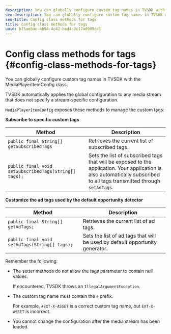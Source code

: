 ```yaml
---
description: You can globally configure custom tag names in TVSDK with the MediaPlayerItemConfig class.
seo-description: You can globally configure custom tag names in TVSDK with the MediaPlayerItemConfig class.
seo-title: Config class methods for tags
title: Config class methods for tags
uuid: b75aebac-4b94-4c42-bed4-3c17ad989cd1
---
```


# Config class methods for tags {#config-class-methods-for-tags}

You can globally configure custom tag names in TVSDK with the MediaPlayerItemConfig class.

TVSDK automatically applies the global configuration to any media stream that does not specify a stream-specific configuration.

`MediaPlayerItemConfig` exposes these methods to manage the custom tags:  

**Subscribe to specific custom tags**

|Method|Description|
|--- |--- |
|`public final String[] getSubscribedTags`|Retrieves the current list of subscribed tags.|
|`public final void setSubscribedTags(String[] tags);`|Sets the list of subscribed tags that will be exposed to the application.  Your application is also automatically subscribed to all tags transmitted through `setAdTags`.|

**Customize the ad tags used by the default opportunity detector**

|Method|Description|
|--- |--- |
|`public final String[] getAdTags;`|Retrieves the current list of ad tags.|
|`public final void setAdTags(String[] tags);`|Sets the list of ad tags that will be used by default opportunity generator.|

Remember the following:

* The setter methods do not allow the tags parameter to contain null values.

  If encountered, TVSDK throws an `IllegalArgumentException`. 
* The custom tag name must contain the `#` prefix.

  For example, `#EXT-X-ASSET` is a correct custom tag name, but `EXT-X-ASSET` is incorrect. 

* You cannot change the configuration after the media stream has been loaded.